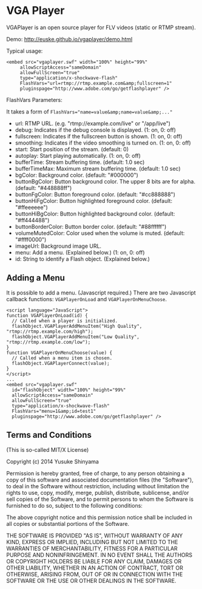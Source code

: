 VGA Player
==========

VGAPlayer is an open source player for FLV videos (static or RTMP stream).

Demo: http://euske.github.io/vgaplayer/demo.html

Typical usage:

    <embed src="vgaplayer.swf" width="100%" height="99%" 
         allowScriptAccess="sameDomain"
         allowFullScreen="true"
         type="application/x-shockwave-flash"
         FlashVars="url=rtmp://rtmp.example.com&amp;fullscreen=1"
         pluginspage="http://www.adobe.com/go/getflashplayer" />

FlashVars Parameters:

  It takes a form of `FlashVars="name=value&amp;name=value&amp;..."`

  * url: RTMP URL. (e.g. "rtmp://example.com/live" or "/app/live")
  * debug: Indicates if the debug console is displayed. (1: on, 0: off)
  * fullscreen: Indicates if the fullscreen button is shown. (1: on, 0: off)
  * smoothing: Indicates if the video smoothing is turned on. (1: on, 0: off)
  * start: Start position of the stream. (default: 0)
  * autoplay: Start playing automatically. (1: on, 0: off)
  * bufferTime: Stream buffering time. (default: 1.0 sec)
  * bufferTimeMax: Maximum stream buffering time. (default: 1.0 sec)
  * bgColor: Background color. (default: "#000000")
  * buttonBgColor: Button background color. The upper 8 bits are for alpha. (default: "#448888ff")
  * buttonFgColor: Button foreground color. (default: "#cc888888")
  * buttonHiFgColor: Button highlighted foreground color. (default: "#ffeeeeee")
  * buttonHiBgColor: Button highlighted background color. (default: "#ff444488")
  * buttonBorderColor: Button border color. (default: "#88ffffff")
  * volumeMutedColor: Color used when the volume is muted. (default: "#ffff0000")
  * imageUrl: Background image URL.
  * menu: Add a menu. (Explained below.) (1: on, 0: off)
  * id: String to identify a Flash object. (Explained below.)

Adding a Menu
-------------

It is possible to add a menu. (Javascript required.)
There are two Javascript callback functions: 
`VGAPlayerOnLoad` and `VGAPlayerOnMenuChoose`.

    <script language="JavaScript">
    function VGAPlayerOnLoad(id) {
      // Called when a player is initialized.
      flashObject.VGAPlayerAddMenuItem("High Quality", "rtmp://rtmp.example.com/high");
      flashObject.VGAPlayerAddMenuItem("Low Quality", "rtmp://rtmp.example.com/low");
    }
    function VGAPlayerOnMenuChoose(value) {
      // Called when a menu item is chosen.
      flashObject.VGAPlayerConnect(value);
    }
    </script>
    ...
    <embed src="vgaplayer.swf"
      id="flashObject" width="100%" height="99%" 
      allowScriptAccess="sameDomain"
      allowFullScreen="true"
      type="application/x-shockwave-flash"
      FlashVars="menu=1&amp;id=test1"
      pluginspage="http://www.adobe.com/go/getflashplayer" />


Terms and Conditions
--------------------

(This is so-called MIT/X License)

Copyright (c) 2014  Yusuke Shinyama <yusuke at cs dot nyu dot edu>

Permission is hereby granted, free of charge, to any person
obtaining a copy of this software and associated documentation
files (the "Software"), to deal in the Software without
restriction, including without limitation the rights to use,
copy, modify, merge, publish, distribute, sublicense, and/or
sell copies of the Software, and to permit persons to whom the
Software is furnished to do so, subject to the following
conditions:

The above copyright notice and this permission notice shall be
included in all copies or substantial portions of the Software.

THE SOFTWARE IS PROVIDED "AS IS", WITHOUT WARRANTY OF ANY
KIND, EXPRESS OR IMPLIED, INCLUDING BUT NOT LIMITED TO THE
WARRANTIES OF MERCHANTABILITY, FITNESS FOR A PARTICULAR
PURPOSE AND NONINFRINGEMENT. IN NO EVENT SHALL THE AUTHORS OR
COPYRIGHT HOLDERS BE LIABLE FOR ANY CLAIM, DAMAGES OR OTHER
LIABILITY, WHETHER IN AN ACTION OF CONTRACT, TORT OR
OTHERWISE, ARISING FROM, OUT OF OR IN CONNECTION WITH THE
SOFTWARE OR THE USE OR OTHER DEALINGS IN THE SOFTWARE.
